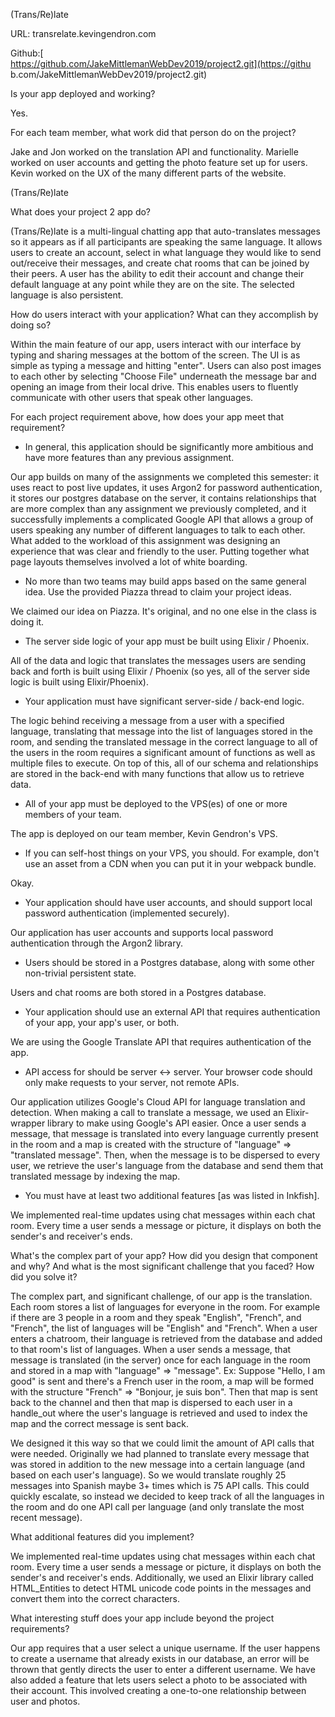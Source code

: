 (Trans/Re)late

URL: transrelate.kevingendron.com

Github:[  
https://github.com/JakeMittlemanWebDev2019/project2.git](https://githu
b.com/JakeMittlemanWebDev2019/project2.git)

Is your app deployed and working?

Yes.

For each team member, what work did that person do on the project?

Jake and Jon worked on the translation API and functionality.
Marielle worked on user accounts and getting the photo feature set up 
for users. Kevin worked on the UX of the many different parts of the
website.

(Trans/Re)late

What does your project 2 app do?

(Trans/Re)late is a multi-lingual chatting app that auto-translates
messages so it appears as if all participants are speaking the same
language. It allows users to create an account, select in what
language they would like to send out/receive their messages, and
create chat rooms that can be joined by their peers. A user has the
ability to edit their account and change their default language at
any point while they are on the site. The selected language is also
persistent.

How do users interact with your application? What can they accomplish
by doing so?

Within the main feature of our app, users interact with our interface
by typing and sharing messages at the bottom of the screen. The UI is
as simple as typing a message and hitting "enter". Users can also
post images to each other by selecting "Choose File" underneath the
message bar and opening an image from their local drive. This enables
users to fluently communicate with other users that speak other
languages.

For each project requirement above, how does your app meet that
requirement?

-   In general, this application should be significantly more
ambitious and have more features than any previous assignment.

Our app builds on many of the assignments we completed this semester:
it uses react to post live updates, it uses Argon2 for password
authentication, it stores our postgres database on the server, it
contains relationships that are more complex than any assignment we
previously completed, and it successfully implements a complicated
Google API that allows a group of users speaking any number of
different languages to talk to each other. What added to the workload
of this assignment was designing an experience that was clear and
friendly to the user. Putting together what page layouts themselves
involved a lot of white boarding.

-   No more than two teams may build apps based on the same general
idea. Use the provided Piazza thread to claim your project ideas.

We claimed our idea on Piazza. It's original, and no one else in the
class is doing it.

-   The server side logic of your app must be built using Elixir /
Phoenix.

All of the data and logic that translates the messages users are
sending back and forth is built using Elixir / Phoenix (so yes, all
of the server side logic is built using Elixir/Phoenix).

-   Your application must have significant server-side / back-end
logic.

The logic behind receiving a message from a user with a specified
language, translating that message into the list of languages stored
in the room, and sending the translated message in the correct
language to all of the users in the room requires a significant
amount of functions as well as multiple files to execute. On top of
this, all of our schema and relationships are stored in the back-end
with many functions that allow us to retrieve data.  

-   All of your app must be deployed to the VPS(es) of one or more
members of your team.

The app is deployed on our team member, Kevin Gendron's VPS.

-   If you can self-host things on your VPS, you should. For example,
don't use an asset from a CDN when you can put it in your webpack
bundle.

Okay.

-   Your application should have user accounts, and should support
local password authentication (implemented securely).

Our application has user accounts and supports local password
authentication through the Argon2 library.

-   Users should be stored in a Postgres database, along with some
other non-trivial persistent state.

Users and chat rooms are both stored in a Postgres database.

-   Your application should use an external API that requires
authentication of your app, your app's user, or both.

We are using the Google Translate API that requires authentication of
the app.

-   API access for should be server <-> server. Your browser code
should only make requests to your server, not remote APIs.

Our application utilizes Google's Cloud API for language translation
and detection. When making a call to translate a message, we used an
Elixir-wrapper library to make using Google's API easier. Once a user
sends a message, that message is translated into every language
currently present in the room and a map is created with the structure
of "language" => "translated message". Then, when the message is to
be dispersed to every user, we retrieve the user's language from the
database and send them that translated message by indexing the map.

-   You must have at least two additional features [as was listed in
Inkfish].

We implemented real-time updates using chat messages within each chat
room. Every time a user sends a message or picture, it displays on
both the sender's and receiver's ends.

What's the complex part of your app? How did you design that
component and why? And what is the most significant challenge that
you faced? How did you solve it?

The complex part, and significant challenge, of our app is the
translation. Each room stores a list of languages for everyone in the
room. For example if there are 3 people in a room and they speak
"English", "French", and "French", the list of languages will be
"English" and "French". When a user enters a chatroom, their language
is retrieved from the database and added to that room's list of
languages. When a user sends a message, that message is translated
(in the server) once for each language in the room and stored in a
map with "language" => "message". Ex: Suppose "Hello, I am good" is
sent and there's a French user in the room, a map will be formed with
the structure "French" => "Bonjour, je suis bon". Then that map is
sent back to the channel and then that map is dispersed to each user
in a handle_out where the user's language is retrieved and used to
index the map and the correct message is sent back.

We designed it this way so that we could limit the amount of API
calls that were needed. Originally we had planned to translate every
message that was stored in addition to the new message into a certain
language (and based on each user's language). So we would translate
roughly 25 messages into Spanish maybe 3+ times which is 75 API
calls. This could quickly escalate, so instead we decided to keep
track of all the languages in the room and do one API call per
language (and only translate the most recent message).

What additional features did you implement?

We implemented real-time updates using chat messages within each chat
room. Every time a user sends a message or picture, it displays on
both the sender's and receiver's ends. Additionally, we used an
Elixir library called HTML_Entities to detect HTML unicode code
points in the messages and convert them into the correct characters.

What interesting stuff does your app include beyond the project
requirements?

Our app requires that a user select a unique username. If the user
happens to create a username that already exists in our database, an
error will be thrown that gently directs the user to enter a
different username. We have also added a feature that lets users
select a photo to be associated with their account. This involved
creating a one-to-one relationship between user and photos.
